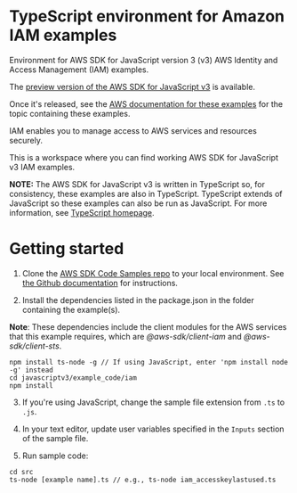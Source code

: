 # TypeScript environment for Amazon IAM examples
Environment for AWS SDK for JavaScript version 3 (v3) AWS Identity and Access Management (IAM) examples. 

The [preview version of the AWS SDK for JavaScript v3](https://github.com/aws/aws-sdk-js-v3) is available. 

Once it's released, see the [AWS documentation for these examples](https://docs.aws.amazon.com/sdk-for-javascript/v3/developer-guide/iam-examples.html) for the topic containing these examples.

IAM enables you to manage access to AWS services and resources securely.

This is a workspace where you can find working AWS SDK for JavaScript v3 IAM examples. 

**NOTE:** The AWS SDK for JavaScript v3 is written in TypeScript so, for consistency, these examples are also in TypeScript. TypeScript extends of JavaScript so these examples can also be run as JavaScript. For more information, see [TypeScript homepage](https://www.typescriptlang.org/).

# Getting started

1. Clone the [AWS SDK Code Samples repo](https://github.com/awsdocs/aws-doc-sdk-examples) to your local environment. See [the Github documentation](https://docs.github.com/en/github/creating-cloning-and-archiving-repositories/cloning-a-repository) for instructions.

2. Install the dependencies listed in the package.json in the folder containing the example(s).

**Note**: These dependencies include the client modules for the AWS services that this example requires, 
which are *@aws-sdk/client-iam* and *@aws-sdk/client-sts*.
```
npm install ts-node -g // If using JavaScript, enter 'npm install node -g' instead
cd javascriptv3/example_code/iam
npm install
```

3. If you're using JavaScript, change the sample file extension from ```.ts``` to ```.js```.


4. In your text editor, update user variables specified in the ```Inputs``` section of the sample file.

5. Run sample code:
```
cd src
ts-node [example name].ts // e.g., ts-node iam_accesskeylastused.ts
```
